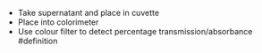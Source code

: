 - Take supernatant and place in cuvette 
- Place into colorimeter
- Use colour filter to detect percentage transmission/absorbance 
#definition